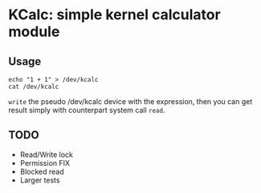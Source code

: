 # KCalc: simple kernel calculator module

## Usage

    echo "1 + 1" > /dev/kcalc
    cat /dev/kcalc

`write` the pseudo /dev/kcalc device with the expression, then you can get result simply with counterpart system call `read`.

## TODO

* Read/Write lock
* Permission FIX
* Blocked read
* Larger tests
